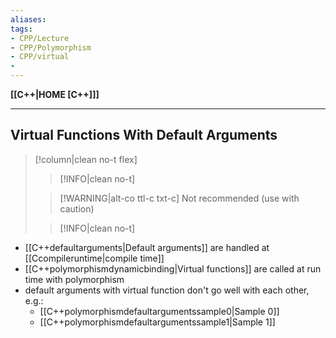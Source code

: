 ```yaml
---
aliases:
tags:
- CPP/Lecture
- CPP/Polymorphism
- CPP/virtual
- 
---
```

**[[C++|HOME [C++]]]**

---
## Virtual Functions With Default Arguments
>[!column|clean no-t flex]
>>[!INFO|clean no-t]
>
>>[!WARNING|alt-co ttl-c txt-c] Not recommended
>> (use with caution)
>
>>[!INFO|clean no-t]

- [[C++defaultarguments|Default arguments]] are handled at [[Ccompileruntime|compile time]]
- [[C++polymorphismdynamicbinding|Virtual functions]] are called at run time with polymorphism
- default arguments with virtual function don't go well with each other, e.g.:
	- [[C++polymorphismdefaultargumentssample0|Sample 0]]
	- [[C++polymorphismdefaultargumentssample1|Sample 1]]

